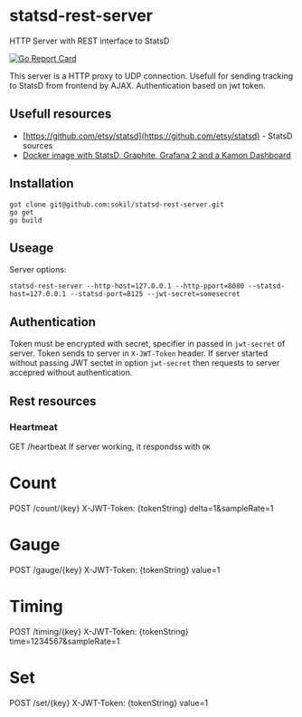 # statsd-rest-server
HTTP Server with REST interface to StatsD

[![Go Report Card](https://goreportcard.com/badge/github.com/sokil/statsd-rest-server)](https://goreportcard.com/report/github.com/sokil/statsd-rest-server)

This server is a HTTP proxy to UDP connection. Usefull for sending tracking to StatsD from frontend by AJAX. Authentication based on jwt token.

## Usefull resources
* [https://github.com/etsy/statsd](https://github.com/etsy/statsd) - StatsD sources
* [Docker image with StatsD, Graphite, Grafana 2 and a Kamon Dashboard](https://github.com/kamon-io/docker-grafana-graphite)

## Installation

```
got clone git@github.com:sokil/statsd-rest-server.git
go get
go build
```

## Useage

Server options:
```
statsd-rest-server --http-host=127.0.0.1 --http-pport=8080 --statsd-host=127.0.0.1 --statsd-port=8125 --jwt-secret=somesecret
```

## Authentication

Token must be encrypted with secret, specifier in passed in `jwt-secret` of server. Token sends to server in `X-JWT-Token` header. If server started without passing JWT sectet in option `jwt-secret` then requests to server accepred without authentication.

## Rest resources

### Heartmeat
GET /heartbeat
If server working, it respondss with `OK`

# Count
POST /count/{key}
X-JWT-Token: {tokenString}
delta=1&sampleRate=1

# Gauge
POST /gauge/{key}
X-JWT-Token: {tokenString}
value=1

# Timing
POST /timing/{key}
X-JWT-Token: {tokenString}
time=1234567&sampleRate=1

# Set
POST /set/{key}
X-JWT-Token: {tokenString}
value=1
